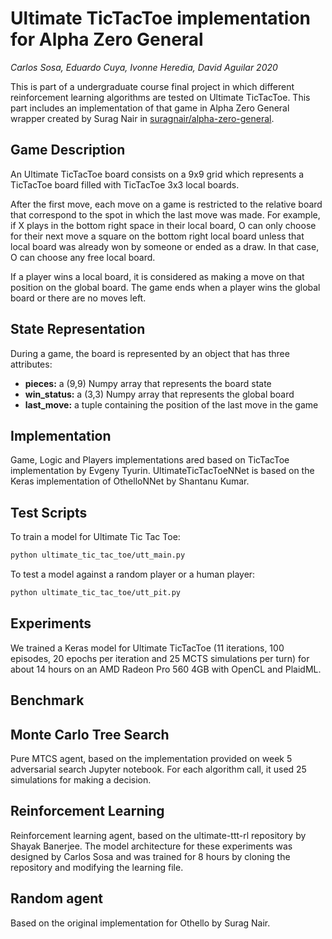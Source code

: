 # Ultimate TicTacToe implementation for Alpha Zero General
*Carlos Sosa, Eduardo Cuya, Ivonne Heredia, David Aguilar 2020*

This is part of a undergraduate course final project in which different reinforcement learning algorithms are tested on Ultimate TicTacToe.
This part includes an implementation of that game in Alpha Zero General wrapper created by Surag Nair in [suragnair/alpha-zero-general](https://github.com/suragnair/alpha-zero-general).

## Game Description

An Ultimate TicTacToe board consists on a 9x9 grid which represents a TicTacToe board filled with TicTacToe 3x3 local boards.


After the first move, each move on a game is restricted to the relative board that correspond to the spot in which the last move was made. For example, if X plays in the bottom right space in their local board, O can only choose for their next move a square on the bottom right local board unless that local board was already won by someone or ended as a draw. In that case, O can choose any free local board.

If a player wins a local board, it is considered as making a move on that position on the global board. The game ends when a player wins the global board or there are no moves left.

## State Representation

During a game, the board is represented by an object that has three attributes:

- **pieces:** a (9,9) Numpy array that represents the board state
- **win_status:** a (3,3) Numpy array that represents the global board
- **last_move:** a tuple containing the position of the last move in the game

## Implementation

 Game, Logic and Players implementations ared based on TicTacToe implementation by Evgeny Tyurin. UltimateTicTacToeNNet is based on the Keras implementation of OthelloNNet by Shantanu Kumar.
 
## Test Scripts

To train a model for Ultimate Tic Tac Toe:
````bash
python ultimate_tic_tac_toe/utt_main.py
````
To test a model against a random player or a human player:
````bash
python ultimate_tic_tac_toe/utt_pit.py
````

## Experiments 

We trained a Keras model for Ultimate TicTacToe (11 iterations, 100 episodes, 20 epochs per iteration and 25 MCTS simulations per turn) for about 14 hours on an AMD Radeon Pro 560 4GB with OpenCL and PlaidML.

## Benchmark

## Monte Carlo Tree Search
Pure MTCS agent, based on the implementation provided on week 5 adversarial search Jupyter notebook. 
For each algorithm call, it used 25 simulations for making a decision.

## Reinforcement Learning
Reinforcement learning agent, based on the ultimate-ttt-rl repository by Shayak Banerjee.
The model architecture for these experiments was designed by Carlos Sosa and was trained for 8 hours by cloning the repository and modifying the learning file.

## Random agent
Based on the original implementation for Othello by Surag Nair.
